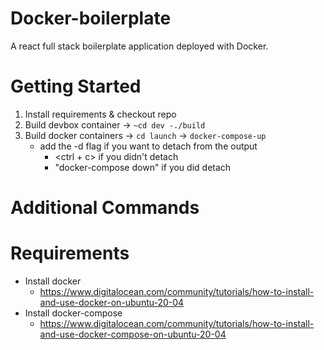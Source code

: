 # Docker-boilerplate
A react full stack boilerplate application deployed with Docker. 
# Getting Started
1. Install requirements & checkout repo
2. Build devbox container ->
    ```~cd dev -./build```
3. Build docker containers -> ```cd launch``` -> ```docker-compose-up```
    - add the -d flag if you want to detach from the output
        - <ctrl + c> if you didn't detach
        - "docker-compose down" if you did detach
        
# Additional Commands


# Requirements
- Install docker
    - https://www.digitalocean.com/community/tutorials/how-to-install-and-use-docker-on-ubuntu-20-04
 - Install docker-compose
    - https://www.digitalocean.com/community/tutorials/how-to-install-and-use-docker-compose-on-ubuntu-20-04


